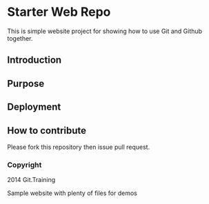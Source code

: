 # Starter Web Repo

This is simple website project for showing how to use Git and Github together.

## Introduction

## Purpose

## Deployment

## How to contribute

Please fork this repository  then issue pull request.

### Copyright

2014 Git.Training

Sample website with plenty of files for demos